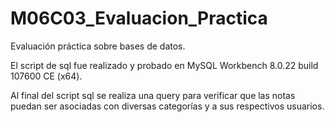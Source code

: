 # M06C03_Evaluacion_Practica
Evaluación práctica sobre bases de datos.

El script de sql fue realizado y probado en MySQL Workbench 8.0.22 build 107600 CE (x64).

Al final del script sql se realiza una query para verificar que las notas puedan ser asociadas con diversas categorías y a sus respectivos usuarios.
